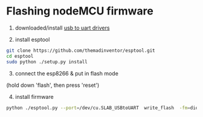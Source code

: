 # Flashing nodeMCU firmware

1. downloaded/install [usb to uart drivers](https://www.silabs.com/products/development-tools/software/usb-to-uart-bridge-vcp-drivers)

2. install esptool

```bash
git clone https://github.com/themadinventor/esptool.git
cd esptool
sudo python ./setup.py install
```

3. connect the esp8266 & put in flash mode

(hold down 'flash', then press 'reset')

4. install firmware

```bash
python ./esptool.py --port=/dev/cu.SLAB_USBtoUART  write_flash  -fm=dio -fs=32m 0x00000 ../nodemcu-master-8-modules-2017-04-07-18-50-06-float.bin
```
